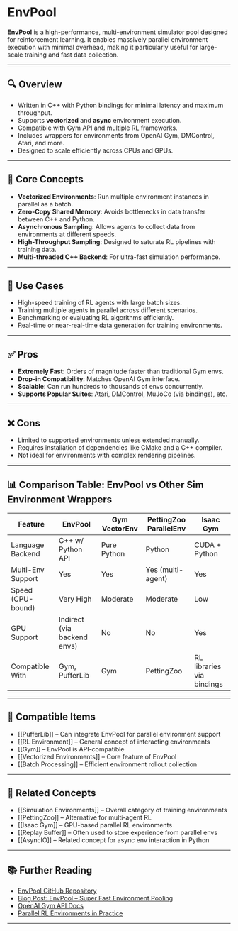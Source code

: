# EnvPool

**EnvPool** is a high-performance, multi-environment simulator pool designed for reinforcement learning. It enables massively parallel environment execution with minimal overhead, making it particularly useful for large-scale training and fast data collection.

---

## 🔍 Overview

- Written in C++ with Python bindings for minimal latency and maximum throughput.  
- Supports **vectorized** and **async** environment execution.  
- Compatible with Gym API and multiple RL frameworks.  
- Includes wrappers for environments from OpenAI Gym, DMControl, Atari, and more.  
- Designed to scale efficiently across CPUs and GPUs.

---

## 🧠 Core Concepts

- **Vectorized Environments**: Run multiple environment instances in parallel as a batch.  
- **Zero-Copy Shared Memory**: Avoids bottlenecks in data transfer between C++ and Python.  
- **Asynchronous Sampling**: Allows agents to collect data from environments at different speeds.  
- **High-Throughput Sampling**: Designed to saturate RL pipelines with training data.  
- **Multi-threaded C++ Backend**: For ultra-fast simulation performance.

---

## 🧰 Use Cases

- High-speed training of RL agents with large batch sizes.  
- Training multiple agents in parallel across different scenarios.  
- Benchmarking or evaluating RL algorithms efficiently.  
- Real-time or near-real-time data generation for training environments.

---

## ✅ Pros

- **Extremely Fast**: Orders of magnitude faster than traditional Gym envs.  
- **Drop-in Compatibility**: Matches OpenAI Gym interface.  
- **Scalable**: Can run hundreds to thousands of envs concurrently.  
- **Supports Popular Suites**: Atari, DMControl, MuJoCo (via bindings), etc.

---

## ❌ Cons

- Limited to supported environments unless extended manually.  
- Requires installation of dependencies like CMake and a C++ compiler.  
- Not ideal for environments with complex rendering pipelines.

---

## 📊 Comparison Table: EnvPool vs Other Sim Environment Wrappers

| Feature               | EnvPool          | Gym VectorEnv     | PettingZoo ParallelEnv | Isaac Gym           |
|-----------------------|------------------|-------------------|------------------------|---------------------|
| Language Backend      | C++ w/ Python API| Pure Python       | Python                 | CUDA + Python       |
| Multi-Env Support     | Yes              | Yes               | Yes (multi-agent)      | Yes                 |
| Speed (CPU-bound)     | Very High        | Moderate          | Moderate               | Low                 |
| GPU Support           | Indirect (via backend envs) | No         | No                    | Yes                 |
| Compatible With       | Gym, PufferLib   | Gym               | PettingZoo             | RL libraries via bindings |

---

## 🔧 Compatible Items

- [[PufferLib]] – Can integrate EnvPool for parallel environment support  
- [[RL Environment]] – General concept of interacting environments  
- [[Gym]] – EnvPool is API-compatible  
- [[Vectorized Environments]] – Core feature of EnvPool  
- [[Batch Processing]] – Efficient environment rollout collection  

---

## 🔗 Related Concepts

- [[Simulation Environments]] – Overall category of training environments  
- [[PettingZoo]] – Alternative for multi-agent RL  
- [[Isaac Gym]] – GPU-based parallel RL environments  
- [[Replay Buffer]] – Often used to store experience from parallel envs  
- [[AsyncIO]] – Related concept for async env interaction in Python  

---

## 📚 Further Reading

- [EnvPool GitHub Repository](https://github.com/sail-sg/envpool)  
- [Blog Post: EnvPool – Super Fast Environment Pooling](https://sail-sg.github.io/blog/envpool/)  
- [OpenAI Gym API Docs](https://www.gymlibrary.dev/)  
- [Parallel RL Environments in Practice](https://arxiv.org/abs/2010.12770)  

---

